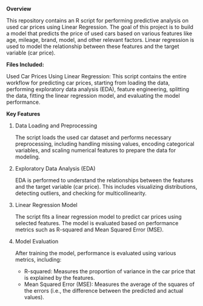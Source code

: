 **Overview**

This repository contains an R script for performing predictive analysis on used car prices using Linear Regression. The goal of this project is to build a model that predicts the price of used cars based on various features like age, mileage, brand, model, and other relevant factors. Linear regression is used to model the relationship between these features and the target variable (car price).

**Files Included:**

Used Car Prices Using Linear Regression: This script contains the entire workflow for predicting car prices, starting from loading the data, performing exploratory data analysis (EDA), feature engineering, splitting the data, fitting the linear regression model, and evaluating the model performance.

**Key Features**

1. Data Loading and Preprocessing

    The script loads the used car dataset and performs necessary preprocessing, including handling missing values, encoding categorical variables, and scaling numerical features to prepare the data for modeling.

2. Exploratory Data Analysis (EDA)

    EDA is performed to understand the relationships between the features and the target variable (car price). This includes visualizing distributions, detecting outliers, and checking for multicollinearity.

3. Linear Regression Model

    The script fits a linear regression model to predict car prices using selected features. The model is evaluated based on performance metrics such as R-squared and Mean Squared Error (MSE).

4. Model Evaluation

    After training the model, performance is evaluated using various metrics, including:

    - R-squared: Measures the proportion of variance in the car price that is explained by the features.
    - Mean Squared Error (MSE): Measures the average of the squares of the errors (i.e., the difference between the predicted and actual values).

